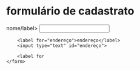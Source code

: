 <!DOCTYPE html>
<html>
<head>
	<meta charset="utf-8">
	<meta name="viewport" content="width=device-width, initial-scale=1">
	<title></title>
</head>
<body>
     <h1>formulário de cadastrato</h1>	
<main>
	<form>
		<label for="nome">nome/label>
		<input type="text" id="nome">
		
		<label for="endereço">endereço</label>
		<input type="text" id="endereço">
			
		<label for
	</form>
</main>

</body>
</html>
